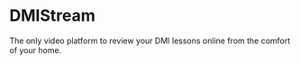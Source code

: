 # DMIStream
The only video platform to review your DMI lessons online from the comfort of your home.